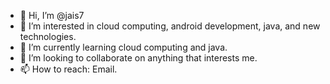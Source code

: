 - 👋 Hi, I’m @jais7
- 👀 I’m interested in cloud computing, android development, java, and new technologies.
- 🌱 I’m currently learning cloud computing and java.
- 💞️ I’m looking to collaborate on anything that interests me.
- 📫 How to reach: Email.

<!---
jais7/jais7 is a ✨ special ✨ repository because its `README.md` (this file) appears on your GitHub profile.
You can click the Preview link to take a look at your changes.
--->
